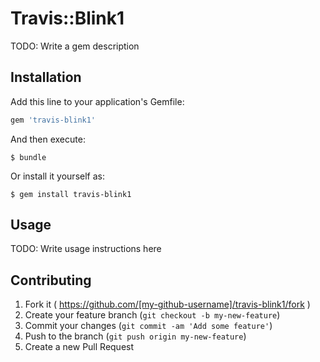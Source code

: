 # Travis::Blink1

TODO: Write a gem description

## Installation

Add this line to your application's Gemfile:

```ruby
gem 'travis-blink1'
```

And then execute:

    $ bundle

Or install it yourself as:

    $ gem install travis-blink1

## Usage

TODO: Write usage instructions here

## Contributing

1. Fork it ( https://github.com/[my-github-username]/travis-blink1/fork )
2. Create your feature branch (`git checkout -b my-new-feature`)
3. Commit your changes (`git commit -am 'Add some feature'`)
4. Push to the branch (`git push origin my-new-feature`)
5. Create a new Pull Request
